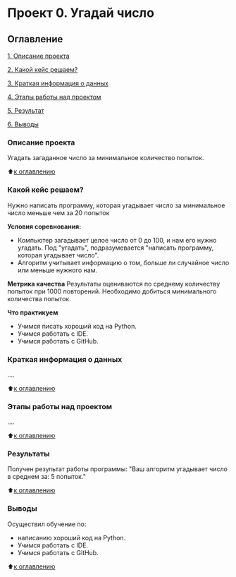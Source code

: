 # Проект 0. Угадай число

## Оглавление
[1. Описание проекта](https://github.com/AntonRokhloi/ar_data_scientist88/tree/main/project_0/README.md#Описание-проекта)

[2. Какой кейс решаем?](https://github.com/AntonRokhloi/ar_data_scientist88/tree/main/project_0/README.md#Какой_кейс_решаем)

[3. Краткая информация о данных](https://github.com/AntonRokhloi/ar_data_scientist88/tree/main/project_0/README.md#Краткая_информация_о_данных)

[4. Этапы работы над проектом](https://github.com/AntonRokhloi/ar_data_scientist88/tree/main/project_0/README.md#Этапы_работы_над_проектом)

[5. Результат](https://github.com/AntonRokhloi/ar_data_scientist88/tree/main/project_0/README.md#Результат)

[6. Выводы](https://github.com/AntonRokhloi/ar_data_scientist88/tree/main/project_0/README.md#Выводы)

### Описание проекта
Угадать загаданное число за минимальное количество попыток.

:arrow_up:[к оглавлению](https://github.com/AntonRokhloi/ar_data_scientist88/tree/main/project_0/README.md#Оглавление)

### Какой кейс решаем?
Нужно написать программу, которая угадывает число за минимальное число меньше чем за 20 попыток

**Условия соревнования:**
- Компьютер загадывает целое число от 0 до 100, и нам его нужно угадать. Под "угадать", подразумевается "написать программу, которая угадывает число".
- Алгоритм учитывает информацию о том, больше ли случайное число или меньше нужного нам.

**Метрика качества**
Результаты оцениваются по среднему количеству попыток при 1000 повторений. Необходимо добиться минимального количества попыток.

**Что практикуем**
- Учимся писать хороший код на Python.
- Учимся работать с IDE.
- Учимся работать с GitHub.


### Краткая информация о данных 
....

:arrow_up:[к оглавлению](https://github.com/AntonRokhloi/ar_data_scientist88/tree/main/project_0/README.md#Оглавление)


### Этапы работы над проектом 
....

:arrow_up:[к оглавлению](https://github.com/AntonRokhloi/ar_data_scientist88/tree/main/project_0/README.md#Оглавление)

### Результаты 
Получен результат работы программы: "Ваш алгоритм угадывает число в среднем за: 5 попыток."

:arrow_up:[к оглавлению](https://github.com/AntonRokhloi/ar_data_scientist88/tree/main/project_0/README.md#Оглавление)

### Выводы 

Осуществил обучение по:
- написанию хороший код на Python.
- Учимся работать с IDE.
- Учимся работать с GitHub.

:arrow_up:[к оглавлению](https://github.com/AntonRokhloi/ar_data_scientist88/tree/main/project_0/README.md#Оглавление)
